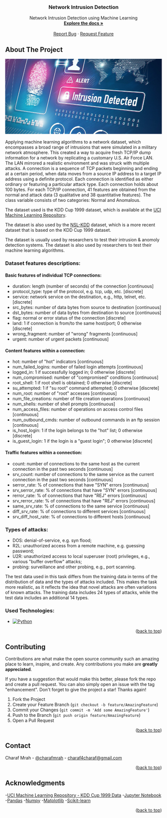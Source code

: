<a name="readme-top"></a>

<!-- PROJECT LOGO -->
<br />
<div align="center">

 <h3 align="center">Network Intrusion Detection</h3>
<p align="center">
  Network Intrusion Detection using Machine Learning
    <br />
    <a href="https://github.com/charafmrah/network-intrustion-detection"><strong>Explore the docs »</strong></a>
    <br />
    <br />
    <a href="https://github.com/charafmrah/network-intrustion-detection/issues">Report Bug</a>
    ·
    <a href="https://github.com/charafmrah/network-intrustion-detection/issues">Request Feature</a>
  </p>
</div>

<!-- ABOUT THE PROJECT -->

## About The Project

![Product Name Screen Shot][product-screenshot]

Applying machine learning algorithms to a network dataset, which encompasses a broad range of intrusions that were simulated in a military network atmosphere. This created a way to acquire fresh TCP/IP dump information for a network by replicating a customary U.S. Air Force LAN. The LAN mirrored a realistic environment and was struck with multiple attacks. A connection is a sequence of TCP packets beginning and ending at a certain period, when data moves from a source IP address to a target IP address using a definite protocol. Each connection is identified as either ordinary or featuring a particular attack type. Each connection holds about 100 bytes.
For each TCP/IP connection, 41 features are obtained from the normal and attack data (3 qualitative and 38 quantitative features). The class variable consists of two categories: Normal and Anomalous.

The dataset used is the KDD Cup 1999 dataset, which is available at the [UCI Machine Learning Repository](https://archive.ics.uci.edu/ml/datasets/KDD+Cup+1999+Data).

The dataset is also used by the [NSL-KDD](https://www.unb.ca/cic/datasets/nsl.html) dataset, which is a more recent dataset that is based on the KDD Cup 1999 dataset.

The dataset is usually used by researchers to test their intrusion & anomoly detection systems. The dataset is also used by researchers to test their machine learning algorithms.

### Dataset features descriptions:
#### Basic features of individual TCP connections:
* duration:	length (number of seconds) of the connection [continuous]
* protocol_type: type of the protocol, e.g. tcp, udp, etc. [discrete]
* service: network service on the destination, e.g., http, telnet, etc. [discrete]
* src_bytes: number of data bytes from source to destination [continuous]
* dst_bytes: number of data bytes from destination to source [continuous]
* flag: normal or error status of the connection [discrete] 
* land: 1 if connection is from/to the same host/port; 0 otherwise [discrete]
* wrong_fragment: number of "wrong" fragments [continuous]
* urgent: number of urgent packets [continuous]

#### Content features within a connection:
* hot: number of "hot" indicators [continuous]
* num_failed_logins: number of failed login attempts [continuous]
* logged_in: 1 if successfully logged in; 0 otherwise [discrete]
* num_compromised: number of "compromised" conditions [continuous]
* root_shell: 1 if root shell is obtained; 0 otherwise [discrete]
* su_attempted: 1 if "su root" command attempted; 0 otherwise [discrete]
* num_root: number of "root" accesses [continuous]
* num_file_creations: number of file creation operations [continuous]
* num_shells: number of shell prompts [continuous]
* num_access_files: number of operations on access control files [continuous]
* num_outbound_cmds: number of outbound commands in an ftp session [continuous]
* is_host_login: 1 if the login belongs to the "hot" list; 0 otherwise [discrete]
* is_guest_login: 1 if the login is a "guest login"; 0 otherwise [discrete]

#### Traffic features within a connection:
* count: number of connections to the same host as the current connection in the past two seconds [continuous]
* srv_count: number of connections to the same service as the current connection in the past two seconds [continuous]
* serror_rate: % of connections that have "SYN" errors [continuous]
* srv_serror_rate: % of connections that have "SYN" errors [continuous]
* rerror_rate: % of connections that have "REJ" errors [continuous]
* srv_rerror_rate: % of connections that have "REJ" errors [continuous]
* same_srv_rate: % of connections to the same service [continuous]
* diff_srv_rate: % of connections to different services [continuous]
* srv_diff_host_rate: % of connections to different hosts [continuous]



### Types of attacks: 
* DOS: denial-of-service, e.g. syn flood;
* R2L: unauthorized access from a remote machine, e.g. guessing password;
* U2R:  unauthorized access to local superuser (root) privileges, e.g., various "buffer overflow" attacks;
* probing: surveillance and other probing, e.g., port scanning.

The test data used in this task differs from the training data in terms of the distribution of data and the types of attacks included. This makes the task more realistic, as it reflects the idea that novel attacks are often variations of known attacks. The training data includes 24 types of attacks, while the test data includes an additional 14 types.


### Used Technologies:

- [![Python][python]][python-url]

<p align="right">(<a href="#readme-top">back to top</a>)</p>

<!-- CONTRIBUTING -->

## Contributing

Contributions are what make the open source community such an amazing place to learn, inspire, and create. Any contributions you make are **greatly appreciated**.

If you have a suggestion that would make this better, please fork the repo and create a pull request. You can also simply open an issue with the tag "enhancement".
Don't forget to give the project a star! Thanks again!

1. Fork the Project
2. Create your Feature Branch (`git checkout -b feature/AmazingFeature`)
3. Commit your Changes (`git commit -m 'Add some AmazingFeature'`)
4. Push to the Branch (`git push origin feature/AmazingFeature`)
5. Open a Pull Request

<p align="right">(<a href="#readme-top">back to top</a>)</p>

<!-- CONTACT -->

## Contact

Charaf Mrah - [@charafmrah](https://twitter.com/charafmrah) - charaf4charaf@gmail.com

<p align="right">(<a href="#readme-top">back to top</a>)</p>

<!-- ACKNOWLEDGMENTS -->

## Acknowledgments

-[UCI Machine Learning Repository - KDD Cup 1999 Data](https://archive.ics.uci.edu/ml/datasets/KDD+Cup+1999+Data)
-[Jupyter Notebook](https://jupyter.org/)
-[Pandas](https://pandas.pydata.org/)
-[Numpy](https://numpy.org/)
-[Matplotlib](https://matplotlib.org/)
-[Scikit-learn](https://scikit-learn.org/stable/)

<p align="right">(<a href="#readme-top">back to top</a>)</p>

<!-- MARKDOWN LINKS & IMAGES -->
<!-- https://www.markdownguide.org/basic-syntax/#reference-style-links -->

[license-shield]: https://img.shields.io/github/license/charafmrah/network-intrusion-detection.svg?style=for-the-badge
[license-url]: https://github.com/charafmrah/network-intrusion-detection/LICENSE.txt
[linkedin-shield]: https://img.shields.io/badge/-LinkedIn-black.svg?style=for-the-badge&logo=linkedin&colorB=555
[linkedin-url]: https://linkedin.com/in/charafmrah
[product-screenshot]: assets/network-intrusion.jpg
[python]: https://img.shields.io/badge/-Python-3776AB?style=flat-square&logo=python&logoColor=white
[python-url]: https://www.python.org/